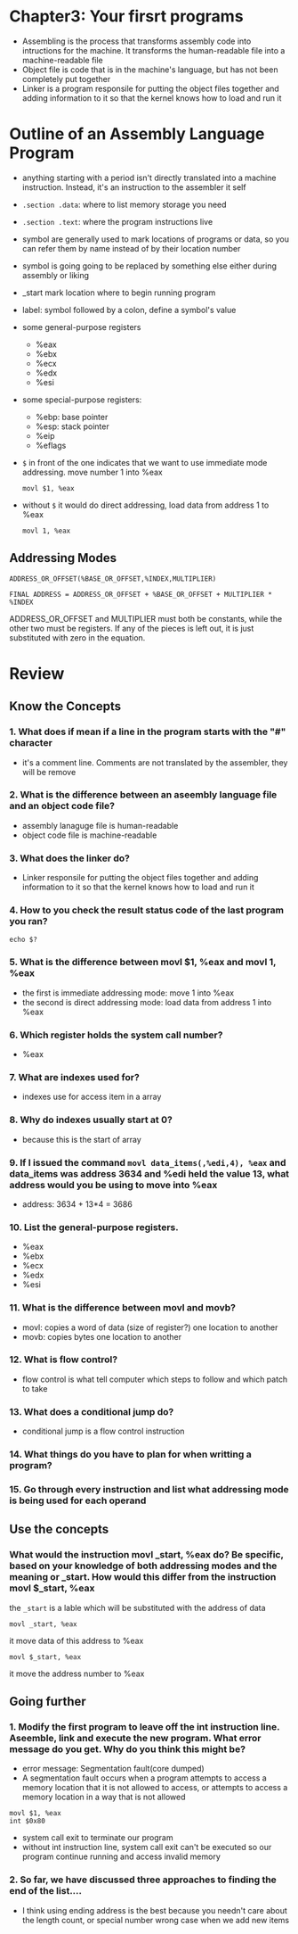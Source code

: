 # Chapter3: Your firsrt programs

- Assembling is the process that transforms assembly code into intructions for
  the machine. It transforms the human-readable file into a machine-readable file 
- Object file is code that is in the machine's language, but has not been completely put together
- Linker is a program responsile for putting the object files together and
  adding information to it so that the kernel knows how to load and run it
 
# Outline of an Assembly Language Program
- anything starting with a period isn't directly translated into a machine
  instruction. Instead, it's an instruction to the assembler it self
- `.section .data`: where to list memory storage you need 
- `.section .text`: where the program instructions live
- symbol are generally used to mark locations of programs or data, so you can
  refer them by name instead of by their location number
- symbol is going going to be replaced by something else either during assembly or liking
- _start mark location where to begin running program
- label: symbol followed by a colon, define a symbol's value
- some general-purpose registers
    - %eax
    - %ebx
    - %ecx
    - %edx
    - %esi

- some special-purpose registers:
    - %ebp: base pointer
    - %esp: stack pointer
    - %eip 
    - %eflags 
     
     
- `$` in front of the one indicates that we want to use immediate mode addressing. move number 1 into %eax
     ```
     movl $1, %eax
     ```
- without `$` it would do direct addressing, load data from address 1 to %eax 
     ```
     movl 1, %eax
     ```
## Addressing Modes
```
ADDRESS_OR_OFFSET(%BASE_OR_OFFSET,%INDEX,MULTIPLIER)

FINAL ADDRESS = ADDRESS_OR_OFFSET + %BASE_OR_OFFSET + MULTIPLIER * %INDEX
```
ADDRESS_OR_OFFSET and MULTIPLIER must both be constants, while the other two must be
registers. If any of the pieces is left out, it is just substituted with zero in the equation.

# Review
## Know the Concepts
### 1. What does if mean if a line in the program starts with the "#" character
- it's a comment line. Comments are not translated by the assembler, they will be remove
### 2. What is the difference between an aseembly language file and an object code file?
- assembly lanaguge file is human-readable
- object code file is machine-readable
### 3. What does the linker do?
- Linker responsile for putting the object files together and
  adding information to it so that the kernel knows how to load and run it
### 4. How to you check the result status code of the last program you ran?
```
echo $?
```

### 5. What is the difference between movl $1, %eax and movl 1, %eax
- the first is  immediate addressing mode: move 1 into %eax
- the second is  direct addressing mode: load data from address 1 into %eax

### 6. Which register holds the system call number?
- %eax

### 7. What are indexes used for?
- indexes use for access item in a array
 
### 8. Why do indexes usually start at 0?
- because this is the start of array

### 9. If I issued the command `movl data_items(,%edi,4), %eax` and data_items was address 3634 and %edi held the value 13, what address would you be using to move into %eax
- address: 3634 + 13*4 = 3686

### 10. List the general-purpose registers.
- %eax
- %ebx
- %ecx
- %edx
- %esi

### 11. What is the difference between movl and movb?
- movl: copies a word of data (size of register?) one location to another
- movb: copies bytes one location to another

### 12. What is flow control?
- flow control is what tell computer which steps to follow and which patch to take

### 13. What does a conditional jump do?
- conditional jump is a flow control instruction
 
### 14. What things do you have to plan for when writting a program?
 
### 15. Go through every instruction and list what addressing mode is being used for each operand 
 
## Use the concepts
### What would the instruction movl _start, %eax do? Be specific, based on your knowledge of both addressing modes and the meaning or _start. How would this differ from the instruction movl $_start, %eax

the `_start` is a lable which will be substituted with the address of data
```
movl _start, %eax
```
it move data of this address to %eax 

```
movl $_start, %eax
```
it move the address number to %eax

## Going further
### 1. Modify the first program to leave off the int instruction line. Aseemble, link and execute the new program. What error message do you get. Why do you think this might be?
- error message: Segmentation fault(core dumped)
- A segmentation fault occurs when a program attempts to access a memory location that it is not allowed to access, or attempts to access a memory location in a way that is not allowed
 
```
movl $1, %eax
int $0x80
```
- system call exit to terminate our program
- without int instruction line, system call exit can't be executed so our
  program continue running and access invalid memory

### 2. So far, we have discussed three approaches to finding the end of the list....
- I think using ending address is the best because you needn't care about the
  length count, or special number wrong case when we add new items

